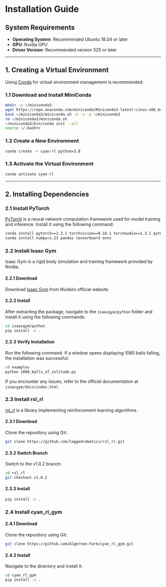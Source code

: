 # Installation Guide

## System Requirements

- **Operating System**: Recommended Ubuntu 18.04 or later  
- **GPU**: Nvidia GPU  
- **Driver Version**: Recommended version 525 or later  

---

## 1. Creating a Virtual Environment

Using [Conda](https://www.anaconda.com/docs/getting-started/miniconda/main) for virtual environment management is recommended:

### 1.1 Download and Install MiniConda


```bash
mkdir -p ~/miniconda3
wget https://repo.anaconda.com/miniconda/Miniconda3-latest-Linux-x86_64.sh -O ~/miniconda3/miniconda.sh
bash ~/miniconda3/miniconda.sh -b -u -p ~/miniconda3
rm ~/miniconda3/miniconda.sh
~/miniconda3/bin/conda init --all
source ~/.bashrc
```

### 1.2 Create a New Environment

```bash
conda create -n cyan-rl python=3.8
```

### 1.3 Activate the Virtual Environment

```bash
conda activate cyan-rl
```

---

## 2. Installing Dependencies

### 2.1 Install PyTorch

[PyTorch](https://pytorch.org/) is a neural network computation framework used for model training and inference. Install it using the following command:

```bash
conda install pytorch==2.3.1 torchvision==0.18.1 torchaudio==2.3.1 pytorch-cuda=12.1 -c pytorch -c nvidia
conda install numpy=1.23 pandas tensorboard onnx
```

### 2.2 Install Isaac Gym

Isaac Gym is a rigid body simulation and training framework provided by Nvidia.

#### 2.2.1 Download

Download [Isaac Gym](https://developer.nvidia.com/isaac-gym) from Nvidia’s official website.

#### 2.2.2 Install

After extracting the package, navigate to the `isaacgym/python` folder and install it using the following commands:

```bash
cd isaacgym/python
pip install -e .
```

#### 2.2.3 Verify Installation

Run the following command. If a window opens displaying 1080 balls falling, the installation was successful:

```bash
cd examples
python 1080_balls_of_solitude.py
```

If you encounter any issues, refer to the official documentation at `isaacgym/docs/index.html`.

### 2.3 Install rsl_rl

[rsl_rl](https://github.com/leggedrobotics/rsl_rl) is a library implementing reinforcement learning algorithms.

#### 2.3.1 Download

Clone the repository using Git:

```bash
git clone https://github.com/leggedrobotics/rsl_rl.git
```

#### 2.3.2 Switch Branch

Switch to the v1.0.2 branch:

```bash
cd rsl_rl
git checkout v1.0.2
```

#### 2.3.3 Install

```bash
pip install -e .
```

### 2.4 Install cyan_rl_gym

#### 2.4.1 Download

Clone the repository using Git:

```bash
git clone https://github.com/Algernon-Farm/cyan_rl_gym.git
```

#### 2.4.2 Install

Navigate to the directory and install it:

```bash
cd cyan_rl_gym
pip install -e .
```
